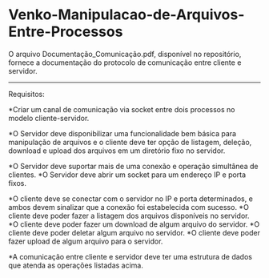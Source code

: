 # Venko-Manipulacao-de-Arquivos-Entre-Processos

O arquivo Documentação_Comunicação.pdf, disponível no repositório, fornece a documentação do protocolo de comunicação entre cliente e servidor.
____________

Requisitos:

*Criar um canal de comunicação via socket entre dois processos no modelo cliente-servidor. 

*O Servidor deve disponibilizar uma funcionalidade bem básica para manipulação de arquivos e o cliente deve ter opção de listagem, deleção, download e upload dos arquivos em um diretório fixo no servidor.

*O Servidor deve suportar mais de uma conexão e operação simultânea de clientes.
*O Servidor deve abrir um socket para um endereço IP e porta fixos.

*O cliente deve se conectar com o servidor no IP e porta determinados, e ambos devem sinalizar que a conexão foi estabelecida com sucesso.
*O cliente deve poder fazer a listagem dos arquivos disponíveis no servidor.
*O cliente deve poder fazer um download de algum arquivo do servidor.
*O cliente deve poder deletar algum arquivo no servidor.
*O cliente deve poder fazer upload de algum arquivo para o servidor.

*A comunicação entre cliente e servidor deve ter uma estrutura de dados que atenda as operações listadas acima.
